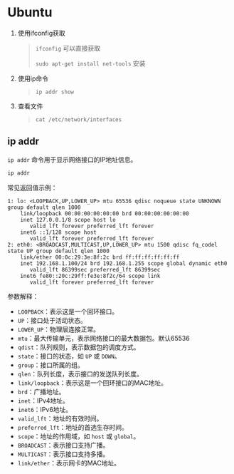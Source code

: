 # Ubuntu

1. 使用ifconfig获取

   > `ifconfig` 可以直接获取
   >
   > `sudo apt-get install net-tools` 安装

2. 使用ip命令

   > `ip addr show`

3. 查看文件

   > `cat /etc/network/interfaces`

## ip addr

`ip addr` 命令用于显示网络接口的IP地址信息。

```bash
ip addr
```

常见返回值示例：

```plaintext
1: lo: <LOOPBACK,UP,LOWER_UP> mtu 65536 qdisc noqueue state UNKNOWN group default qlen 1000
    link/loopback 00:00:00:00:00:00 brd 00:00:00:00:00:00
    inet 127.0.0.1/8 scope host lo
       valid_lft forever preferred_lft forever
    inet6 ::1/128 scope host
       valid_lft forever preferred_lft forever
2: eth0: <BROADCAST,MULTICAST,UP,LOWER_UP> mtu 1500 qdisc fq_codel state UP group default qlen 1000
    link/ether 00:0c:29:3e:8f:2c brd ff:ff:ff:ff:ff:ff
    inet 192.168.1.100/24 brd 192.168.1.255 scope global dynamic eth0
       valid_lft 86399sec preferred_lft 86399sec
    inet6 fe80::20c:29ff:fe3e:8f2c/64 scope link
       valid_lft forever preferred_lft forever
```

参数解释：

- `LOOPBACK`：表示这是一个回环接口。
- `UP`：接口处于活动状态。
- `LOWER_UP`：物理层连接正常。
- `mtu`：最大传输单元，表示网络接口的最大数据包。默认65536
- `qdist`：队列规则，表示数据包的调度方式。
- `state`：接口的状态，如 `UP` 或 `DOWN`。
- `group`：接口所属的组。
- `qlen`：队列长度，表示接口的发送队列长度。
- `link/loopback`：表示这是一个回环接口的MAC地址。
- `brd`：广播地址。
- `inet`：IPv4地址。
- `inet6`：IPv6地址。
- `valid_lft`：地址的有效时间。
- `preferred_lft`：地址的首选生存时间。
- `scope`：地址的作用域，如 `host` 或 `global`。
- `BROADCAST`：表示接口支持广播。
- `MULTICAST`：表示接口支持多播。
- `link/ether`：表示网卡的MAC地址。
